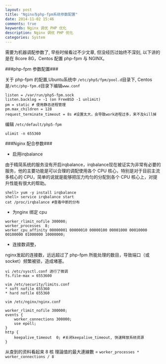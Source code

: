 ```yaml
---
layout: post
title: "Nginx与php-fpm系统参数配置"
date: 2014-11-02 15:46
comments: true
keywords: Nginx 调优 PHP 优化
description: Nginx 调优 PHP 优化
categories: System
---
```


需要为机器调配参数了, 早些时候看过不少文章, 但没经历过始终不深刻, 以下讲的是在 8core 8G，Centos 配置 php-fpm 与 NGINX。

###php-fpm 参数配置### 

关于 php-fpm 的配置,Ubuntu系统中 `/etc/php5/fpm/pool.d`目录下, Centos是`/etc/php-fpm.d`目录下编辑`www.conf`

```
listen = /var/run/php5-fpm.sock
listen.backlog = -1 (on FreeBSD -1 unlimit)
pm = static # 使用静态进程管理
pm.max_children = 128
request_terminate_timeout = 8s #设置太大，会导致work进程过多，来不及kill掉
```

编辑 `/etc/default/php5-fpm`

```
ulimit -n 655360
```

###Nginx 配合参数###

* 启用irqbalance

由于精简系统的服务没有开启irqbalance，irqbalance现在被证实为非常有必要的服务，他的主要功能是可以合理的调配使用各个 CPU 核心，特别是对于目前主流多核心的 CPU，简单的说就是能够把压力均匀的分配到各个 CPU 核心上，对提升性能有很大的帮助。

```
shell> yum -y install irqbalance
shell> service irqbalance start
cat /proc/irqbalance #查看中断的分布
```

* 为nginx 绑定 cpu

```
worker_rlimit_nofile 300000;
worker_processes  8;
worker_cpu_affinity 00000001 00000010 00000100 00001000 00010000 00100000 01000000 10000000;
```

* 连接数调整，

nginx发起的连接数，远远超过了 php-fpm 所能处理的数目，导致端口（或socket）频繁被锁，造成堵塞。

```
vi /etc/sysctl.conf 进行了微调
fs.file-max = 6553600

vim /etc/security/limits.conf
* soft nofile 655360
* hard nofile 655360

vim /etc/nginx/nginx.conf

worker_rlimit_nofile 300000;
events {
    worker_connections 300000;
    use epoll;
}
http {
    keepalive_timeout  0; #关闭keepalive_timeout, 快速释放系统资源
}
```

从查到的资料看起来 8 核 理論值的最大連線數 = `worker_processes * worker_connections / 8`
